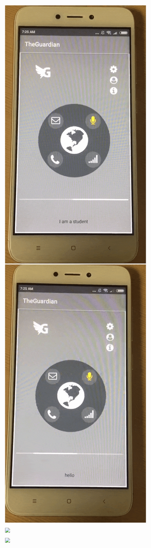 
![](demo/demo1.gif)![](demo/demo2.gif)


[![](https://www.youtube.com/watch?v=6stvNncmLO0/0.jpg)](https://www.youtube.com/watch?v=6stvNncmLO0)


[![](https://www.youtube.com/watch?v=acQ3oB1YZZY/0.jpg)](https://www.youtube.com/watch?v=acQ3oB1YZZY)
